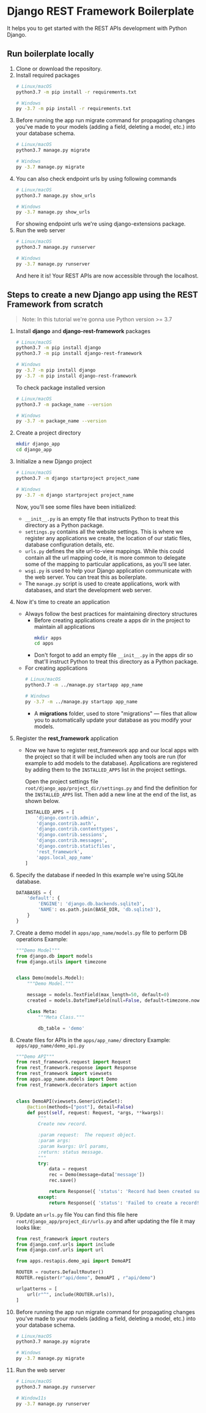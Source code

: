 # Django REST Framework Boilerplate

It helps you to get started with the REST APIs development with Python Django.

## Run boilerplate locally
1. Clone or download the repository.
2. Install required packages
    ```bash
    # Linux/macOS
    python3.7 -m pip install -r requirements.txt

    # Windows
    py -3.7 -m pip install -r requirements.txt
    ```
3. Before running the app run migrate command for propagating changes you've made to your models (adding a field, deleting a model, etc.) into your database schema.
    ```bash
    # Linux/macOS
    python3.7 manage.py migrate

    # Windows
    py -3.7 manage.py migrate
    ```
4. You can also check endpoint urls by using following commands
    ```bash
    # Linux/macOS
    python3.7 manage.py show_urls

    # Windows
    py -3.7 manage.py show_urls
    ```
    For showing endpoint urls we're using django-extensions package.
5. Run the web server
    ```bash
    # Linux/macOS
    python3.7 manage.py runserver

    # Windows
    py -3.7 manage.py runserver
    ```
    And here it is! Your REST APIs are now accessible through the localhost.


## Steps to create a new Django app using the REST Framework from scratch

> Note: In this tutorial we're gonna use Python version >= 3.7

1. Install **django** and **django-rest-framework** packages
    ```bash
    # Linux/macOS
    python3.7 -m pip install django
    python3.7 -m pip install django-rest-framework

    # Windows
    py -3.7 -m pip install django
    py -3.7 -m pip install django-rest-framework
    ```

    To check package installed version
    ```bash
    # Linux/macOS
    python3.7 -m package_name --version

    # Windows
    py -3.7 -m package_name --version
    ```
2. Create a project directory
    ```bash
    mkdir django_app 
    cd django_app
    ```
3. Initialize a new Django project
    ```bash
    # Linux/macOS
    python3.7 -m django startproject project_name

    # Windows
    py -3.7 -m django startproject project_name
    ```
    Now, you'll see some files have been initialized:
    * `__init__.py` is an empty file that instructs Python to treat this directory as a Python package. 
    * `settings.py` contains all the website settings. This is where we register any applications we create, the location of our static files, database configuration details, etc.  
    * `urls.py` defines the site url-to-view mappings. While this could contain all the url mapping code, it is more common to delegate some of the mapping to particular applications, as you'll see later.
    * `wsgi.py` is used to help your Django application communicate with the web server. You can treat this as boilerplate.
    * The `manage.py` script is used to create applications, work with databases, and start the development web server. 
4. Now it's time to create an application
    * Always follow the best practices for maintaining directory structures
        - Before creating applications create a apps dir in the project to maintain all applications
            ```bash
            mkdir apps
            cd apps
            ```
        - Don't forgot to add an empty file `__init__.py` in the apps dir so that'll instruct Python to treat this directory as a Python package. 
    * For creating applications
        ```bash
        # Linux/macOS
        python3.7 -m ../manage.py startapp app_name

        # Windows
        py -3.7 -m ../manage.py startapp app_name
        ```
        * A **migrations** folder, used to store "migrations" — files that allow you to automatically update your database as you modify your models.
5. Register the **rest_framework** application
    * Now we have to register rest_framework app and our local apps with the project so that it will be included when any tools are run (for example to add models to the database). Applications are registered by adding them to the `INSTALLED_APPS` list in the project settings. 

        Open the project settings file `root/django_app/project_dir/settings.py` and find the definition for the `INSTALLED_APPS` list. Then add a new line at the end of the list, as shown below.

        ```py
        INSTALLED_APPS = [
            'django.contrib.admin',
            'django.contrib.auth',
            'django.contrib.contenttypes',
            'django.contrib.sessions',
            'django.contrib.messages',
            'django.contrib.staticfiles',
            'rest_framework',
            'apps.local_app_name'
        ]
        ```
6. Specify the database if needed
    In this example we're using SQLite database.
    ```py
    DATABASES = {
        'default': {
            'ENGINE': 'django.db.backends.sqlite3',
            'NAME': os.path.join(BASE_DIR, 'db.sqlite3'),
        }
    }
    ```
7. Create a demo model in `apps/app_name/models.py` file to perform DB operations
    Example:
    ```py
    """Demo Model"""
    from django.db import models
    from django.utils import timezone


    class Demo(models.Model):
        """Demo Model."""

        message = models.TextField(max_length=50, default=0)
        created = models.DateTimeField(null=False, default=timezone.now)

        class Meta:
            """Meta Class."""

            db_table = 'demo'
    ```
8. Create files for APIs in the `apps/app_name/` directory
    Example: `apps/app_name/demo_api.py`
    ```py
    """Demo API"""
    from rest_framework.request import Request
    from rest_framework.response import Response
    from rest_framework import viewsets
    from apps.app_name.models import Demo
    from rest_framework.decorators import action


    class DemoAPI(viewsets.GenericViewSet):
        @action(methods=["post"], detail=False)
        def post(self, request: Request, *args, **kwargs):
            """
            Create new record.

            :param request:  The request object.
            :param args:
            :param kwargs: Url params,
            :return: status message.
            """
            try:
                data = request
                rec = Demo(message=data['message'])
                rec.save()

                return Response({ 'status': 'Record had been created successfully!' })
            except:
                return Response({ 'status': 'Failed to create a record!' })    

    ```
9. Update an `urls.py` file
    You can find this file here `root/django_app/project_dir/urls.py` and after updating the file it may looks like:
    ```py
    from rest_framework import routers
    from django.conf.urls import include
    from django.conf.urls import url

    from apps.restapis.demo_api import DemoAPI

    ROUTER = routers.DefaultRouter()
    ROUTER.register(r"api/demo", DemoAPI , r"api/demo")

    urlpatterns = [
        url(r"^", include(ROUTER.urls)),
    ]
    ```
10. Before running the app run migrate command for propagating changes you've made to your models (adding a field, deleting a model, etc.) into your database schema.
    ```bash
    # Linux/macOS
    python3.7 manage.py migrate

    # Windows
    py -3.7 manage.py migrate
    ```
11. Run the web server
    ```bash
    # Linux/macOS
    python3.7 manage.py runserver

    # Window11s
    py -3.7 manage.py runserver
    ```
